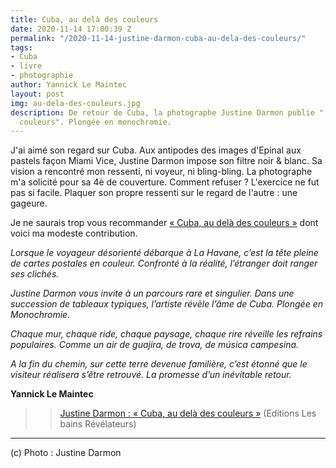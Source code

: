 ```yaml
---
title: Cuba, au delà des couleurs
date: 2020-11-14 17:00:39 Z
permalink: "/2020-11-14-justine-darmon-cuba-au-dela-des-couleurs/"
tags:
- Cuba
- livre
- photographie
author: Yannick Le Maintec
layout: post
img: au-dela-des-couleurs.jpg
description: De retour de Cuba, la photographe Justine Darmon publie " Au delà des
  couleurs". Plongée en monochromie.
---
```


J'ai aimé son regard sur Cuba. Aux antipodes des images d'Epinal aux  pastels façon Miami Vice, Justine Darmon impose son filtre noir & blanc. Sa vision a rencontré mon ressenti, ni voyeur, ni bling-bling. La photographe m'a solicité pour sa 4è de couverture. Comment refuser ? L'exercice ne fut pas si facile. Plaquer son propre ressenti sur le regard de l'autre : une gageure.

Je ne saurais trop vous recommander [« Cuba, au delà des couleurs »](https://jdarmonphotographies.com/project/cuba-au-dela-des-couleurs/) dont voici ma modeste contribution. 

*Lorsque le voyageur désorienté débarque à La Havane, c’est la tête pleine de cartes postales en couleur. Confronté à la réalité, l’étranger doit ranger ses clichés.* 

*Justine Darmon vous invite à un parcours rare et singulier. Dans une succession de tableaux typiques, l’artiste révèle l’âme de Cuba. Plongée en Monochromie.*

*Chaque mur, chaque ride, chaque paysage, chaque rire réveille les refrains populaires. Comme un air de guajira, de trova, de música campesina.*

*A la fin du chemin, sur cette terre devenue familière, c’est étonné que le visiteur réalisera s’être retrouvé. La promesse d’un inévitable retour.*

**Yannick Le Maintec**

>> [Justine Darmon : « Cuba, au delà des couleurs »](https://jdarmonphotographies.com/produit/livre-cuba-au-dela-des-couleurs-justine-darmon/)  (Editions Les bains Révélateurs)

---
(c) Photo : Justine Darmon
